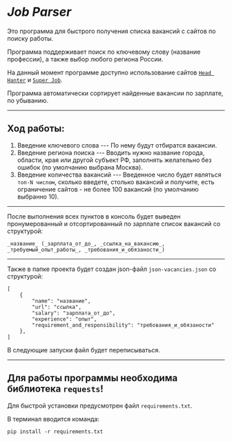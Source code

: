 ***Job Parser***
===

Это программа для быстрого получения списка вакансий с сайтов по поиску работы.

Программа поддерживает поиск по ключевому слову (название профессии), а также выбор любого региона России.

На данный момент программе доступно использование сайтов [`Head Hanter`](hh.ru) и [`Super Job`](russia.superjob.ru).

Программа автоматически сортирует найденные вакансии по зарплате, по убыванию.

---
**Ход работы:**
-
1. Введение ключевого слова --- По нему будут отбиратся вакансии.
2. Введение региона поиска --- Вводить нужно название города, области, края или другой субъект РФ, заполнять желательно без ошибок (по умолчанию выбрана Москва).
3. Введение количества вакансий --- Введенное число будет являться `топ-N числом`, сколько введете, столько вакансий и получите, есть ограничение сайтов - не более 100 вакансий (по умолчанию выбранно 10).
---
После выполнения всех пунктов в консоль будет выведен пронумерованный и отсортированный по зарплате список вакансий со структурой:
````
_название_ (_зарплата_от_до_, _ссылка_на_вакансию_, _требуемый_опыт_работы_, _требования_и_обязаности_)
````
---
Также в папке проекта будет создан json-файл `json-vacancies.json` со структурой:

````
[
    {
        "name": "название", 
        "url": "ссылка", 
        "salary": "зарплата_от_до", 
        "experience": "опыт", 
        "requirement_and_responsibility": "требования_и_обязаности"
    },
]
````
В следующие запуски файл будет переписываться.

---
Для работы программы необходима библиотека `requests`!
-
Для быстрой установки предусмотрен файл `requirements.txt`.

В терминал вводится команда:
````
pip install -r requirements.txt
````
